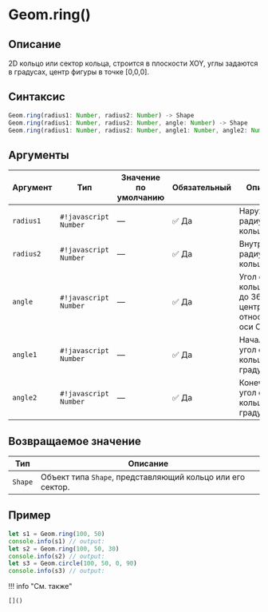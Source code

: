 # Geom.ring()

## Описание
2D кольцо или сектор кольца, строится в плоскости XOY, углы задаются в градусах, центр фигуры в точке [0,0,0].

## Синтаксис
```javascript
Geom.ring(radius1: Number, radius2: Number) -> Shape
Geom.ring(radius1: Number, radius2: Number, angle: Number) -> Shape
Geom.ring(radius1: Number, radius2: Number, angle1: Number, angle2: Number) -> Shape
```

## Аргументы

| Аргумент   | Тип                  | Значение по умолчанию | Обязательный        | Описание                                      |
|------------|-----------------------|----------------------|---------------------|-----------------------------------------------|
| `radius1`  | `#!javascript Number` | —                    | :white_check_mark: Да | Наружный радиус кольца                        |
| `radius2`  | `#!javascript Number` | —                    | :white_check_mark: Да | Внутренний радиус кольца                      |
| `angle`    | `#!javascript Number` | —                    | :white_check_mark: Да | Угол сектора кольца, от 0 до 360°. Тело центрируется относительно оси OX. |
| `angle1`   | `#!javascript Number` | —                    | :white_check_mark: Да | Начальный угол сектора кольца (в градусах)     |
| `angle2`   | `#!javascript Number` | —                    | :white_check_mark: Да | Конечный угол сектора кольца (в градусах)       |

## Возвращаемое значение

| Тип      | Описание                                 |
|----------|------------------------------------------|
| `Shape`  | Объект типа `Shape`, представляющий кольцо или его сектор. |

## Пример
```javascript linenums="1"
let s1 = Geom.ring(100, 50)
console.info(s1) // output:
let s2 = Geom.ring(100, 50, 30)
console.info(s2) // output:
let s3 = Geom.circle(100, 50, 0, 90)
console.info(s3) // output:
```

!!! info "См. также"

    []()

